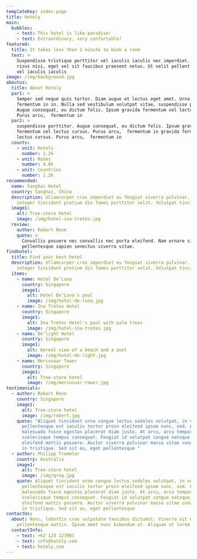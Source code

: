 ```yaml
---
templateKey: index-page
title: Hotely
main:
  bubbles:
    - text: This hotel is like paradise!
    - text: Extraordinary, very confortable!
featured:
  title: It takes less than 1 minute to book a room
  text: >
    Suspendisse tristique porttitor vel iaculis iaculis nec imperdiet. Senectus
    risus nisi, eget vel sit faucibus praesent netus. Ut velit pellent porttitor
    vel iaculis iaculis
image: /img/background.jpg
aboutus:
  title: About Hotely
  par1: >
    Semper sed neque quis tortor. Diam augue et lectus eget amet. Urna, non
    fermentum in in. Nulla sed vestibulum volutpat vitae, suspendisse porttitor.
    Augue consequat, eu dictum felis. Ipsum gravida fermentum vel lectus cursus.
    Purus arcu,  fermentum in
  par2: >
    suspendisse porttitor. Augue consequat, eu dictum felis. Ipsum gravida
    fermentum vel lectus cursus. Purus arcu,  fermentum in gravida fermentum vel
    lectus cursus. Purus arcu,  fermentum in
  counts:
    - unit: Hotels
      number: 1.2k
    - unit: Rooms
      number: 4.8k
    - unit: Countries
      number: 1.2k
recommended:
  name: Sanghai Hotel
  country: Sanghai, China
  description: Ullamcorper cras imperdiet eu feugiat viverra pulvinar. Gravida
    integer tincidunt pretium dis fames porttitor velit. Volutpat tincidunt
  image1:
    alt: Tree-store hotel
    image: /img/hotel-ina-tretes.jpg
  review:
    author: Robert Rene
    quote: >
      Convallis posuere nec convallis nec porta eleifend. Nam ornare sit
      pellentesque sapien senectus viverra vitae.
findhotel:
  title: Find your best hotel
  description: Ullamcorper cras imperdiet eu feugiat viverra pulvinar. Gravida
    integer tincidunt pretium dis fames porttitor velit. Volutpat tincidunt
  items:
    - name: Hotel De’Luna
      country: Singapore
      image1:
        alt: Hotel De’Luna's pool
        image: /img/hotel-de-luna.jpg
    - name: Ina Tretes Hotel
      country: Singapore
      image1:
        alt: Ina Tretes Hotel's pool with palm trees
        image: /img/hotel-ina-tretes.jpg
    - name: De’light Hotel
      country: Singapore
      image1:
        alt: Aereal view of a beach and a pool
        image: /img/hotel-de-light.jpg
    - name: Mercusuar Tower
      country: Singapore
      image1:
        alt: Tree-store hotel
        image: /img/mercusuar-tower.jpg
testimonials:
  - author: Robert Rene
    country: Singapore
    image1:
      alt: Tree-store hotel
      image: /img/robert.jpg
    quote: "Aliquet tincidunt urna congue lectus sodales volutpat, in venenatis. In
      pellentesque est iaculis tortor proin eleifend ipsum nunc, sed. At
      malesuada fusce egestas placerat diam justo. At arcu, arcu tempor ultrices
      scelerisque tempus consequat. Feugiat id volutpat congue natoque sodales
      eleifend mattis posuere. Auctor viverra pulvinar massa vitae condimentum
      in tristique. Sed sit eu, eget pellentesque "
  - author: Philipp Trommler
    country: Australia
    image1:
      alt: Tree-store hotel
      image: /img/greg.jpg
    quote: Aliquet tincidunt urna congue lectus sodales volutpat, in venenatis. In
      pellentesque est iaculis tortor proin eleifend ipsum nunc, sed. At
      malesuada fusce egestas placerat diam justo. At arcu, arcu tempor ultrices
      scelerisque tempus consequat. Feugiat id volutpat congue natoque sodales
      eleifend mattis posuere. Auctor viverra pulvinar massa vitae condimentum
      in tristique. Sed sit eu, eget pellentesque
contactUs:
  about: Nunc, lobortis cras vulputate faucibus dictumst. Viverra sit nec
    pellentesque mattis. Ipsum amet nunc bibendum ut. Aliquam ut lorem
  contactInfo:
    - text: +62 123 123981
    - text: info@hotely.com
    - text: hotely.com
---
```


